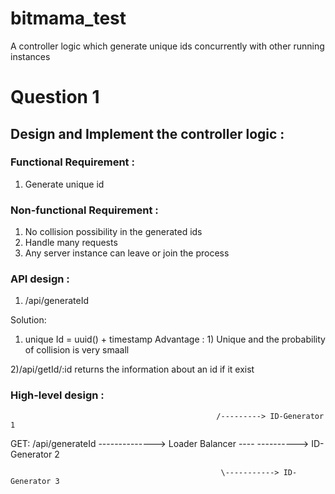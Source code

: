 # bitmama_test
A controller logic which generate unique ids concurrently with other running instances

# Question 1
## Design  and Implement the controller logic :

### Functional Requirement :
1) Generate unique id

### Non-functional Requirement :
1) No collision possibility in the generated ids
2) Handle many requests
3) Any server instance can leave or join the process

### API design :
1) /api/generateId

Solution: 
1) unique Id = uuid() + timestamp
Advantage : 1) Unique and the probability of collision is very smaall


2)/api/getId/:id
returns the information about an id if it exist

### High-level design :
                                                    
                                                  /---------> ID-Generator 1
GET:    /api/generateId  -------------->          Loader Balancer ---- ----------> ID-Generator 2


                                                   \-----------> ID-Generator 3
     
                                                   
